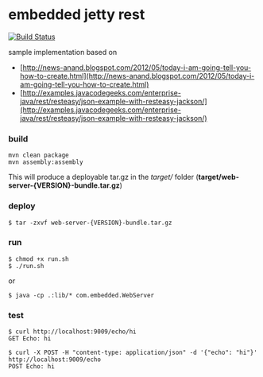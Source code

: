 
# embedded jetty rest

[![Build Status](https://travis-ci.org/scotthaleen/embedded-jetty-rest.svg?branch=master)](http://travis-ci.org/scotthaleen/embedded-jetty-rest)

sample implementation based on <br />
- [http://news-anand.blogspot.com/2012/05/today-i-am-going-tell-you-how-to-create.html](http://news-anand.blogspot.com/2012/05/today-i-am-going-tell-you-how-to-create.html)
- [http://examples.javacodegeeks.com/enterprise-java/rest/resteasy/json-example-with-resteasy-jackson/](http://examples.javacodegeeks.com/enterprise-java/rest/resteasy/json-example-with-resteasy-jackson/)

### build

```
mvn clean package
mvn assembly:assembly
```

This will produce a deployable tar.gz in the _target/_ folder
(**target/web-server-{VERSION}-bundle.tar.gz**)

### deploy

```
$ tar -zxvf web-server-{VERSION}-bundle.tar.gz
```

### run 

```
$ chmod +x run.sh
$ ./run.sh
```
or 

```
$ java -cp .:lib/* com.embedded.WebServer 
```

### test

```
$ curl http://localhost:9009/echo/hi
GET Echo: hi

$ curl -X POST -H "content-type: application/json" -d '{"echo": "hi"}' http://localhost:9009/echo
POST Echo: hi
```
